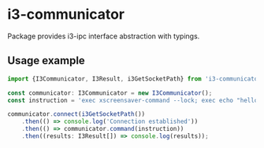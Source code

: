# i3-communicator

Package provides i3-ipc interface abstraction with typings.

## Usage example

```typescript
import {I3Communicator, I3Result, i3GetSocketPath} from 'i3-communicator';

const communicator: I3Communicator = new I3Communicator();
const instruction = 'exec xscreensaver-command --lock; exec echo "hello i3"';

communicator.connect(i3GetSocketPath())
    .then(() => console.log('Connection established'))
    .then(() => communicator.command(instruction))
    .then((results: I3Result[]) => console.log(results));
```

